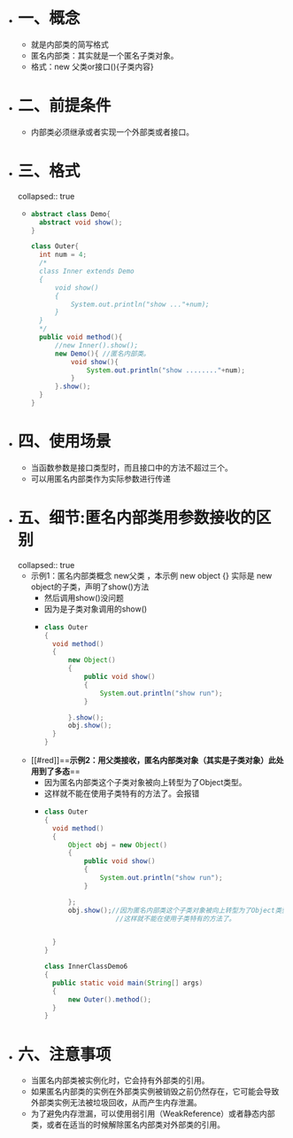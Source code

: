 - # 一、概念
	- 就是内部类的简写格式
	- 匿名内部类：其实就是一个匿名子类对象。
	- 格式：new 父类or接口(){子类内容}
- # 二、前提条件
	- 内部类必须继承或者实现一个外部类或者接口。
- # 三、格式
  collapsed:: true
	- ```java
	  abstract class Demo{
	  	abstract void show();
	  }
	  
	  class Outer{
	  	int num = 4;
	  	/*
	  	class Inner extends Demo
	  	{
	  		void show()
	  		{
	  			System.out.println("show ..."+num);
	  		}
	  	}
	  	*/
	  	public void method(){
	  		//new Inner().show();
	  		new Demo(){ //匿名内部类。
	  			void show(){
	  				System.out.println("show ........"+num);
	  			}
	  		}.show();
	  	}
	  }
	  
	  ```
- # 四、使用场景
	- 当函数参数是接口类型时，而且接口中的方法不超过三个。
	- 可以用匿名内部类作为实际参数进行传递
- # 五、细节:匿名内部类用参数接收的区别
  collapsed:: true
	- 示例1：匿名内部类概念 new父类 ，本示例 new object {} 实际是 new object的子类，声明了show()方法
		- 然后调用show()没问题
		- 因为是子类对象调用的show()
		- ```java
		  class Outer
		  {
		  	void method()
		  	{
		  		new Object()
		  		{
		  			public void show()
		  			{
		  				System.out.println("show run");
		  			}
		  
		  		}.show();
		  		obj.show();
		  	}
		  }
		  ```
	- [[#red]]==**示例2：用父类接收，匿名内部类对象（其实是子类对象）此处用到了多态**==
		- 因为匿名内部类这个子类对象被向上转型为了Object类型。
		- 这样就不能在使用子类特有的方法了。会报错
		- ```java
		  class Outer
		  {
		  	void method()
		  	{
		  		Object obj = new Object()
		  		{
		  			public void show()
		  			{
		  				System.out.println("show run");
		  			}
		  
		  		};
		  		obj.show();//因为匿名内部类这个子类对象被向上转型为了Object类型。
		  					//这样就不能在使用子类特有的方法了。
		  
		  
		  	}
		  }
		  
		  class InnerClassDemo6 
		  {
		  	public static void main(String[] args) 
		  	{
		  		new Outer().method();
		  	}
		  }
		  
		  ```
- # 六、注意事项
	- 当匿名内部类被实例化时，它会持有外部类的引用。
	- 如果匿名内部类的实例在外部类实例被销毁之前仍然存在，它可能会导致外部类实例无法被垃圾回收，从而产生内存泄漏。
	- 为了避免内存泄漏，可以使用弱引用（WeakReference）或者静态内部类，或者在适当的时候解除匿名内部类对外部类的引用。